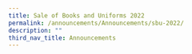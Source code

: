 ```yaml
---
title: Sale of Books and Uniforms 2022
permalink: /announcements/Announcements/sbu-2022/
description: ""
third_nav_title: Announcements
---
```

